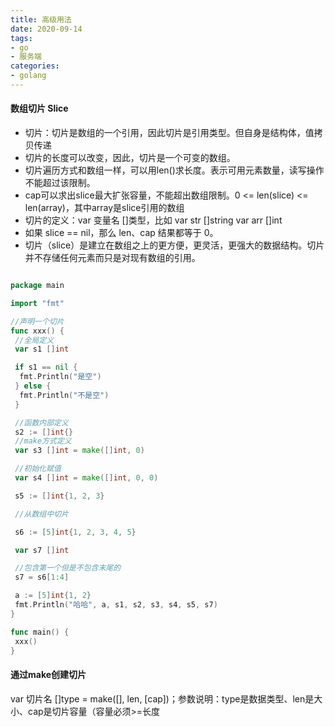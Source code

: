 ```yaml
---
title: 高级用法
date: 2020-09-14
tags:
- go
- 服务端
categories:
- golang
---
```


#### 数组切片 Slice

* 切片：切片是数组的一个引用，因此切片是引用类型。但自身是结构体，值拷贝传递
* 切片的长度可以改变，因此，切片是一个可变的数组。
* 切片遍历方式和数组一样，可以用len()求长度。表示可用元素数量，读写操作不能超过该限制。
* cap可以求出slice最大扩张容量，不能超出数组限制。0 <= len(slice) <= len(array)，其中array是slice引用的数组
* 切片的定义：var 变量名 []类型，比如 var str []string  var arr []int
* 如果 slice == nil，那么 len、cap 结果都等于 0。
* 切片（slice）是建立在数组之上的更方便，更灵活，更强大的数据结构。切片并不存储任何元素而只是对现有数组的引用。

```go

package main

import "fmt"

//声明一个切片
func xxx() {
 //全局定义
 var s1 []int

 if s1 == nil {
  fmt.Println("是空")
 } else {
  fmt.Println("不是空")
 }

 //函数内部定义
 s2 := []int{}
 //make方式定义
 var s3 []int = make([]int, 0)

 //初始化赋值
 var s4 []int = make([]int, 0, 0)

 s5 := []int{1, 2, 3}

 //从数组中切片

 s6 := [5]int{1, 2, 3, 4, 5}

 var s7 []int

 //包含第一个但是不包含末尾的
 s7 = s6[1:4]

 a := [5]int{1, 2}
 fmt.Println("哈哈", a, s1, s2, s3, s4, s5, s7)
}

func main() {
 xxx()
}

```

#### 通过make创建切片

var 切片名 []type = make([], len, [cap])；参数说明：type是数据类型、len是大小、cap是切片容量（容量必须>=长度
